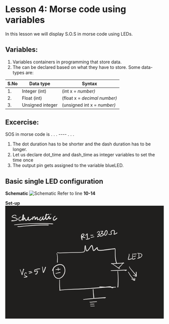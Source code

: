 # Lesson 4: Morse code using variables
In this lesson we will display S.O.S in morse code using LEDs.

## Variables:
1. Variables containers in programming that store data. 
2. The can be declared based on what they have to store. Some data-types are:

|S.No| Data type      | Syntax                           |
|----|----------------|----------------------------------|
|1.  |Integer (int)   |(int x = <em>number<em>)          |
|2.  |Float (int)     |(float x = <em>decimal number<em>)|
|3.  |Unsigned integer|(unsigned int x = <em>number<em>) |

## Excercise:
SOS in morse code is . . . ---- . . . 
1. The dot duration has to be shorter and the dash duration has to be longer. 
2. Let us declare dot_time and dash_time as integer variables to set the time once
3. The output pin gets assigned to the variable blueLED.

## Basic single LED configuration
**Schematic**
![Schematic](images/img1.png)
Refer to line **10-14**

**Set-up**
![Set-up](images/img2.png)


